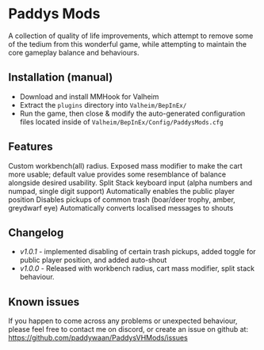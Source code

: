 
# Paddys Mods

A collection of quality of life improvements, which attempt to remove some of the tedium from this wonderful game, while attempting to maintain the core gameplay balance and behaviours.

## Installation (manual)

* Download and install MMHook for Valheim
* Extract the `plugins` directory into `Valheim/BepInEx/`
* Run the game, then close & modify the auto-generated configuration files located inside of `Valheim/BepInEx/Config/PaddysMods.cfg`

## Features
Custom workbench(all) radius.
Exposed mass modifier to make the cart more usable; default value provides some resemblance of balance alongside desired usability.
Split Stack keyboard input (alpha numbers and numpad, single digit support)
Automatically enables the public player position
Disables pickups of common trash (boar/deer trophy, amber, greydwarf eye)
Automatically converts localised messages to shouts


## Changelog
* *v1.0.1* - implemented disabling of certain trash pickups, added toggle for public player position, and added auto-shout
* *v1.0.0* - Released with workbench radius, cart mass modifier, split stack behaviour.

## Known issues
If you happen to come across any problems or unexpected behaviour, please feel free to contact me on discord, or create an issue on github at: https://github.com/paddywaan/PaddysVHMods/issues
